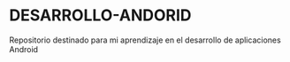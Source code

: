 # DESARROLLO-ANDORID
Repositorio destinado para mi aprendizaje en el desarrollo de aplicaciones Android
